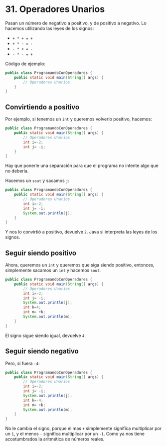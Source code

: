 # 31. Operadores Unarios

Pasan un número de negativo a positivo, y de positivo a negativo. Lo hacemos utilizando las leyes de los signos:

* `+ * + = +`
* `+ * - = -`
* `- * + = -`
* `- * - = +`

Código de ejemplo:

```java
public class ProgramandoConOperadores {
    public static void main(String[] args) {
        // Operadores Unarios
    }
}
```

## Convirtiendo a positivo

Por ejemplo, si tenemos un `int` y queremos volverlo positivo, hacemos:

```java
public class ProgramandoConOperadores {
    public static void main(String[] args) {
        // Operadores Unarios
        int i=-2;
        int j= -i;
    }
}
```

Hay que ponerle una separación para que el programa no intente algo que no debería.

Hacemos un `sout` y sacamos `j`:

```java
public class ProgramandoConOperadores {
    public static void main(String[] args) {
        // Operadores Unarios
        int i=-2;
        int j= -i;
        System.out.println(j);
    }
}
```

Y nos lo convirtió a positivo, devuelve `2`. Java si interpreta las leyes de los signos.

## Seguir siendo positivo

Ahora, queremos un `int` y queremos que siga siendo positivo, entonces, simplemente sacamos un `int` y hacemos `sout`:

```java
public class ProgramandoConOperadores {
    public static void main(String[] args) {
        // Operadores Unarios
        int i=-2;
        int j= -i;
        System.out.println(j);
        int k=4;
        int m= +k;
        System.out.println(m);
    }
}
```

El signo sigue siendo igual, devuelve `4`.

## Seguir siendo negativo

Pero, si fuera `-4`:

```java
public class ProgramandoConOperadores {
    public static void main(String[] args) {
        // Operadores Unarios
        int i=-2;
        int j= -i;
        System.out.println(j);
        int k=-4;
        int m= +k;
        System.out.println(m);
    }
}
```

No le cambia el signo, porque el mas `+` simplemente significa multiplicar por un `1`, y el menos `-` significa multiplicar por un `-1`.
Como ya nos tiene acostumbrados la aritmética de números reales.